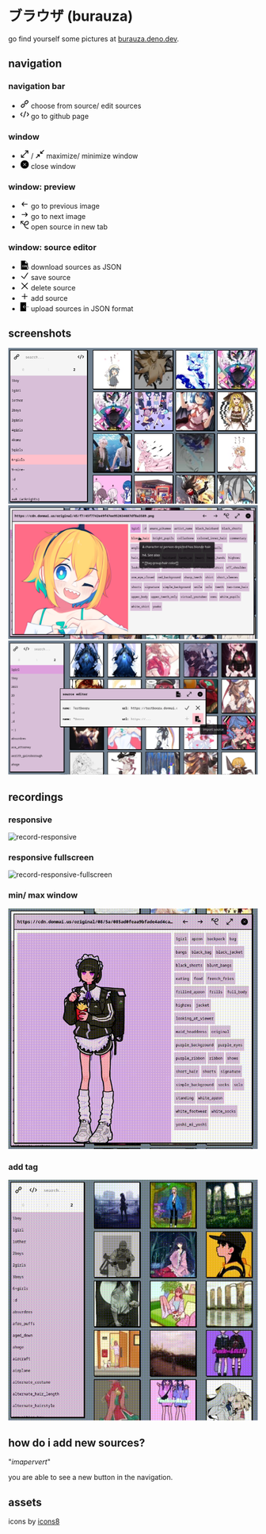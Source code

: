 # ブラウザ (burauza)
go find yourself some pictures at [burauza.deno.dev](https://burauza.deno.dev/).



## navigation
### navigation bar
* <img src="./static/icons/icons8-link-50.png" alt="icon" height="18" /> choose from source/ edit sources
* <img src="./static/icons/icons8-quellcode-50.png" alt="icon" height="18" /> go to github page

### window
* <img src="./static/icons/icons8-enlarge-50.png" alt="icon" height="18" /> / <img src="./static/icons/icons8-compress-50.png" alt="icon" height="18" /> maximize/ minimize window
* <img src="./static/icons/icons8-stornieren-50.png" alt="icon" height="18" /> close window

### window: preview
* <img src="./static/icons/icons8-left-50.png" alt="icon" height="18" /> go to previous image
* <img src="./static/icons/icons8-right-50.png" alt="icon" height="18" /> go to next image
* <img src="./static/icons/icons8-curly-arrow-50.png" alt="icon" height="18" /> open source in new tab

### window: source editor
* <img src="./static/icons/icons8-json-download-50.png" alt="icon" height="18" /> download sources as JSON
* <img src="./static/icons/icons8-check-50.png" alt="icon" height="18" /> save source
* <img src="./static/icons/icons8-delete-50.png" alt="icon" height="18" /> delete source
* <img src="./static/icons/icons8-plus-mathe-50.png" alt="icon" height="18" /> add source
* <img src="./static/icons/icons8-importieren-50.png" alt="icon" height="18" /> upload sources in JSON format

## screenshots
![screenshot-overview](./static/screen-overview.png)
![screenshot-preview](./static/screen-preview.png)
![screenshot-source-editor](./static/screen-source-editor.png)

## recordings
### responsive
![record-responsive](./static/record-responsive.gif)

### responsive fullscreen
![record-responsive-fullscreen](./static/record-responsive-fullscreen.gif)

### min/ max window
![record-min-max](./static/record-min-max.gif)

### add tag 
![record-min-max](./static/record-posts-tag.gif)

## how do i add new sources?
"_imapervert_"

you are able to see a new button in the navigation.

## assets
icons by [icons8](https://icons8.com/)